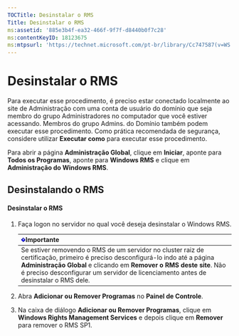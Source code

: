 ```yaml
---
TOCTitle: Desinstalar o RMS
Title: Desinstalar o RMS
ms:assetid: '885e3b4f-ea32-466f-9f7f-d8440b0f7c28'
ms:contentKeyID: 18123675
ms:mtpsurl: 'https://technet.microsoft.com/pt-br/library/Cc747587(v=WS.10)'
---
```


Desinstalar o RMS
=================

Para executar esse procedimento, é preciso estar conectado localmente ao site de Administração com uma conta de usuário do domínio que seja membro do grupo Administradores no computador que você estiver acessando. Membros do grupo Admins. do Domínio também podem executar esse procedimento. Como prática recomendada de segurança, considere utilizar **Executar como** para executar esse procedimento.

Para abrir a página **Administração Global**, clique em **Iniciar**, aponte para **Todos os Programas**, aponte para **Windows RMS** e clique em **Administração do Windows RMS**.

Desinstalando o RMS
-------------------

#### Desinstalar o RMS

1.  Faça logon no servidor no qual você deseja desinstalar o Windows RMS.

    | ![](images/Cc747587.Important(WS.10).gif)Importante                                                                                                                                                                                                               |
    |------------------------------------------------------------------------------------------------------------------------------------------------------------------------------------------------------------------------------------------------------------------------------------------------|
    | Se estiver removendo o RMS de um servidor no cluster raiz de certificação, primeiro é preciso desconfigurá-lo indo até a página **Administração Global** e clicando em **Remover o RMS deste site**. Não é preciso desconfigurar um servidor de licenciamento antes de desinstalar o RMS dele. |

2.  Abra **Adicionar ou Remover Programas** no **Painel de Controle**.

3.  Na caixa de diálogo **Adicionar ou Remover Programas**, clique em **Windows Rights Management Services** e depois clique em **Remover** para remover o RMS SP1.
